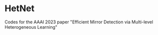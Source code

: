 # HetNet
Codes for the AAAI 2023 paper "Efficient Mirror Detection via Multi-level Heterogeneous Learning"
